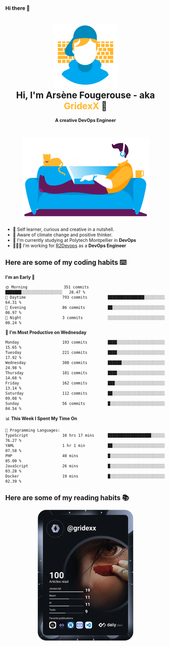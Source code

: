 ### Hi there 👋

<!--
**GridexX/gridexx** is a ✨ _special_ ✨ repository because its `README.md` (this file) appears on your GitHub profile.

Here are some ideas to get you started:

- 🔭 I’m currently working on ...
- 🌱 I’m currently learning ...
- 👯 I’m looking to collaborate on ...
- 🤔 I’m looking for help with ...
- 💬 Ask me about ...
- 📫 How to reach me: ...
- 😄 Pronouns: ...
- ⚡ Fun fact: ...
-->


<!-- Header -->
<h1 align="center">
  <img src="./images/user_profile.png" width="200">
  <br>
  Hi, I'm Arsène Fougerouse - aka <span style="color:#ffb72e">GridexX</span> 👋
</h1>


<p align="center">
  <b>A creative DevOps Engineer </b>
</p>
<br/>
<p align="center">
  <img src="./images/man_couch.png" width="400">
</p>

- 🎨 Self learner, curious and creative in a nutshell. 
- 🌱 Aware of climate change and positive thinker.
- 📕 I'm currently studying at Polytech Montpellier in **DevOps**
- 👨🏻‍💻 I'm working for [R2Devops](https://r2devops.io) as a **DevOps Engineer**


## Here are some of my coding habits ⌨️

<!-- Add a section about tech and Ops stack
  Like this one : https://github.com/Xanthus58#-tech-stack
-->
<!--START_SECTION:waka-->
**I'm an Early 🐤** 

```text
🌞 Morning                351 commits         ███████░░░░░░░░░░░░░░░░░░   28.47 % 
🌆 Daytime                793 commits         ████████████████░░░░░░░░░   64.31 % 
🌃 Evening                86 commits          ██░░░░░░░░░░░░░░░░░░░░░░░   06.97 % 
🌙 Night                  3 commits           ░░░░░░░░░░░░░░░░░░░░░░░░░   00.24 % 
```
📅 **I'm Most Productive on Wednesday** 

```text
Monday                   193 commits         ████░░░░░░░░░░░░░░░░░░░░░   15.65 % 
Tuesday                  221 commits         ████░░░░░░░░░░░░░░░░░░░░░   17.92 % 
Wednesday                308 commits         ██████░░░░░░░░░░░░░░░░░░░   24.98 % 
Thursday                 181 commits         ████░░░░░░░░░░░░░░░░░░░░░   14.68 % 
Friday                   162 commits         ███░░░░░░░░░░░░░░░░░░░░░░   13.14 % 
Saturday                 112 commits         ██░░░░░░░░░░░░░░░░░░░░░░░   09.08 % 
Sunday                   56 commits          █░░░░░░░░░░░░░░░░░░░░░░░░   04.54 % 
```


📊 **This Week I Spent My Time On** 

```text
💬 Programming Languages: 
TypeScript               10 hrs 17 mins      ███████████████████░░░░░░   76.27 % 
YAML                     1 hr 1 min          ██░░░░░░░░░░░░░░░░░░░░░░░   07.58 % 
PHP                      40 mins             █░░░░░░░░░░░░░░░░░░░░░░░░   05.00 % 
JavaScript               26 mins             █░░░░░░░░░░░░░░░░░░░░░░░░   03.28 % 
Docker                   19 mins             █░░░░░░░░░░░░░░░░░░░░░░░░   02.39 % 
```


<!--END_SECTION:waka-->

## Here are some of my reading habits 📚
<div  align="center">
  <img src="./images/devcard.svg" width="300">
</div>
